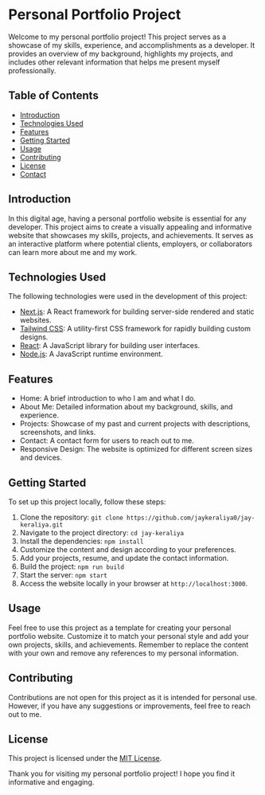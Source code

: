 # Personal Portfolio Project

Welcome to my personal portfolio project! This project serves as a showcase of my skills, experience, and accomplishments as a developer. It provides an overview of my background, highlights my projects, and includes other relevant information that helps me present myself professionally.

## Table of Contents

- [Introduction](#introduction)
- [Technologies Used](#technologies-used)
- [Features](#features)
- [Getting Started](#getting-started)
- [Usage](#usage)
- [Contributing](#contributing)
- [License](#license)
- [Contact](#contact)

## Introduction

In this digital age, having a personal portfolio website is essential for any developer. This project aims to create a visually appealing and informative website that showcases my skills, projects, and achievements. It serves as an interactive platform where potential clients, employers, or collaborators can learn more about me and my work.

## Technologies Used

The following technologies were used in the development of this project:

- [Next.js](https://nextjs.org): A React framework for building server-side rendered and static websites.
- [Tailwind CSS](https://tailwindcss.com): A utility-first CSS framework for rapidly building custom designs.
- [React](https://reactjs.org): A JavaScript library for building user interfaces.
- [Node.js](https://nodejs.org): A JavaScript runtime environment.

## Features

- Home: A brief introduction to who I am and what I do.
- About Me: Detailed information about my background, skills, and experience.
- Projects: Showcase of my past and current projects with descriptions, screenshots, and links.
- Contact: A contact form for users to reach out to me.
- Responsive Design: The website is optimized for different screen sizes and devices.

## Getting Started

To set up this project locally, follow these steps:

1. Clone the repository: `git clone https://github.com/jaykeraliya0/jay-keraliya.git`
2. Navigate to the project directory: `cd jay-keraliya`
3. Install the dependencies: `npm install`
4. Customize the content and design according to your preferences.
5. Add your projects, resume, and update the contact information.
6. Build the project: `npm run build`
7. Start the server: `npm start`
8. Access the website locally in your browser at `http://localhost:3000`.

## Usage

Feel free to use this project as a template for creating your personal portfolio website. Customize it to match your personal style and add your own projects, skills, and achievements. Remember to replace the content with your own and remove any references to my personal information.

## Contributing

Contributions are not open for this project as it is intended for personal use. However, if you have any suggestions or improvements, feel free to reach out to me.

## License

This project is licensed under the [MIT License](LICENSE).

Thank you for visiting my personal portfolio project! I hope you find it informative and engaging.
